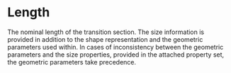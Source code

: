Length
======

The nominal length of the transition section. The size information is provided in addition to the shape representation and the geometric parameters used within. In cases of inconsistency between the geometric parameters and the size properties, provided in the attached property set, the geometric parameters take precedence.
